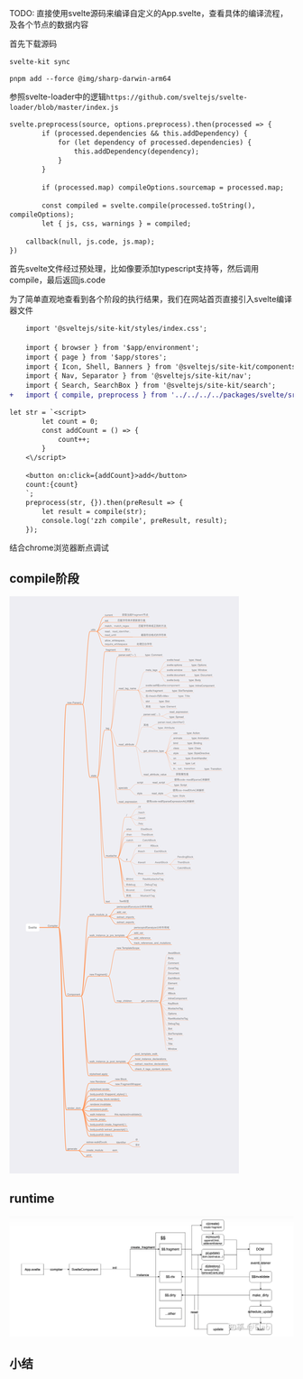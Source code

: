 TODO: 直接使用svelte源码来编译自定义的App.svelte，查看具体的编译流程，及各个节点的数据内容

首先下载源码
```
svelte-kit sync
```

```
pnpm add --force @img/sharp-darwin-arm64
```

参照svelte-loader中的逻辑`https://github.com/sveltejs/svelte-loader/blob/master/index.js`
```
svelte.preprocess(source, options.preprocess).then(processed => {
		if (processed.dependencies && this.addDependency) {
			for (let dependency of processed.dependencies) {
				this.addDependency(dependency);
			}
		}

		if (processed.map) compileOptions.sourcemap = processed.map;

		const compiled = svelte.compile(processed.toString(), compileOptions);
		let { js, css, warnings } = compiled;

    callback(null, js.code, js.map);
})
```
首先svelte文件经过预处理，比如像要添加typescript支持等，然后调用compile，最后返回js.code


为了简单直观地查看到各个阶段的执行结果，我们在网站首页直接引入svelte编译器文件

```diff
	import '@sveltejs/site-kit/styles/index.css';

	import { browser } from '$app/environment';
	import { page } from '$app/stores';
	import { Icon, Shell, Banners } from '@sveltejs/site-kit/components';
	import { Nav, Separator } from '@sveltejs/site-kit/nav';
	import { Search, SearchBox } from '@sveltejs/site-kit/search';
+	import { compile, preprocess } from '../../../../packages/svelte/src/compiler';
```

```
let str = `<script>
		let count = 0;
		const addCount = () => {
			count++;
		}
	<\/script>
	
	<button on:click={addCount}>add</button>
	count:{count}
	`;
	preprocess(str, {}).then(preResult => {
		let result = compile(str);
		console.log('zzh compile', preResult, result);
	});
```
结合chrome浏览器断点调试

## compile阶段

![](./img/37-1.png)
## runtime

![](./img/37-2.png)


## 小结